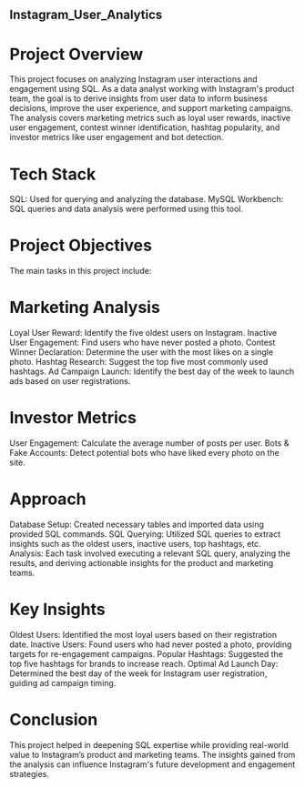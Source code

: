 ## Instagram_User_Analytics

# Project Overview

This project focuses on analyzing Instagram user interactions and engagement using SQL. As a data analyst working with Instagram's product team, the goal is to derive insights from user data to inform business decisions, improve the user experience, and support marketing campaigns. The analysis covers marketing metrics such as loyal user rewards, inactive user engagement, contest winner identification, hashtag popularity, and investor metrics like user engagement and bot detection.

# Tech Stack

SQL: Used for querying and analyzing the database.
MySQL Workbench: SQL queries and data analysis were performed using this tool.

# Project Objectives

The main tasks in this project include:

# Marketing Analysis
Loyal User Reward: Identify the five oldest users on Instagram.
Inactive User Engagement: Find users who have never posted a photo.
Contest Winner Declaration: Determine the user with the most likes on a single photo.
Hashtag Research: Suggest the top five most commonly used hashtags.
Ad Campaign Launch: Identify the best day of the week to launch ads based on user registrations.

# Investor Metrics
User Engagement: Calculate the average number of posts per user.
Bots & Fake Accounts: Detect potential bots who have liked every photo on the site.

# Approach

Database Setup: Created necessary tables and imported data using provided SQL commands.
SQL Querying: Utilized SQL queries to extract insights such as the oldest users, inactive users, top hashtags, etc.
Analysis: Each task involved executing a relevant SQL query, analyzing the results, and deriving actionable insights for the product and marketing teams.

# Key Insights

Oldest Users: Identified the most loyal users based on their registration date.
Inactive Users: Found users who had never posted a photo, providing targets for re-engagement campaigns.
Popular Hashtags: Suggested the top five hashtags for brands to increase reach.
Optimal Ad Launch Day: Determined the best day of the week for Instagram user registration, guiding ad campaign timing.

# Conclusion

This project helped in deepening SQL expertise while providing real-world value to Instagram’s product and marketing teams. The insights gained from the analysis can influence Instagram's future development and engagement strategies.
